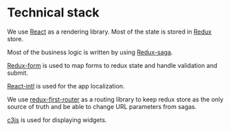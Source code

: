 # Technical stack

We use [React](https://reactjs.org/) as a rendering library. Most of the state is stored in [Redux](https://redux.js.org/) store.

Most of the business logic is written by using [Redux-saga](https://redux-saga.js.org/).

[Redux-form](https://redux-form.com/) is used to map forms to redux state and handle validation and submit.

[React-intl](https://github.com/yahoo/react-intl) is used for the app localization.

We use [redux-first-router](https://github.com/faceyspacey/redux-first-router/) as a routing library to keep redux store as the only source of truth and be able to change URL parameters from sagas.

[c3js](https://github.com/c3js/c3) is used for displaying widgets.
